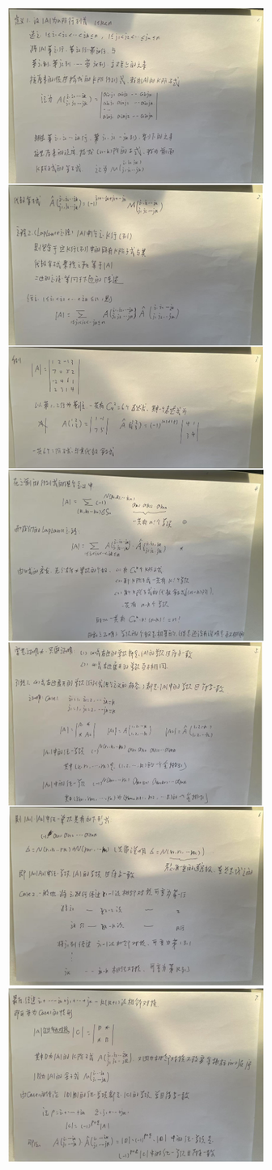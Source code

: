 <img src="./img/16.png" alt="1" style="zoom: 50%;" />

<img src="./img/17.png" alt="1" style="zoom:50%;" />

<img src="./img/18.png" alt="1" style="zoom: 50%;" />

<img src="./img/19.png" alt="1" style="zoom: 50%;" />

<img src="./img/20.png" alt="1" style="zoom: 50%;" />

<img src="./img/21.png" alt="1" style="zoom: 50%;" />

<img src="./img/22.png" alt="1" style="zoom: 50%;" />
